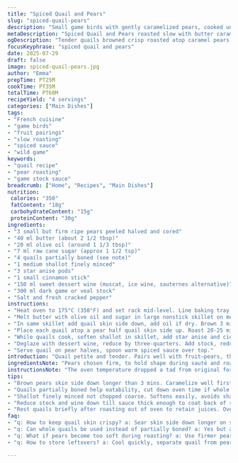 ```yaml
---
title: "Spiced Quail and Pears"
slug: "spiced-quail-pears"
description: "Small game birds with gently caramelized pears, cooked under a crust of spices and slow-roasted. Sweet pears softened by butter and olive oil, punctuated by cinnamon and star anise. Quails browned on the skin side, then baked atop the pears for a melding of flavors. Sauce reduced from late harvest wine and rich game stock, made aromatic with softened shallots and warm spices, finished with a hint of butter if preferred."
metaDescription: "Spiced Quail and Pears roasted slow with butter caramelized pears, star anise and cinnamon glaze made from dessert wine and rich game stock."
ogDescription: "Tender quails browned crisp roasted atop caramel pears. Warm cinnamon, star anise spiced sauce from wine and game stock. Rustic French-inspired plate."
focusKeyphrase: "spiced quail and pears"
date: 2025-07-29
draft: false
image: spiced-quail-pears.jpg
author: "Emma"
prepTime: PT25M
cookTime: PT35M
totalTime: PT60M
recipeYield: "4 servings"
categories: ["Main Dishes"]
tags:
- "French cuisine"
- "game birds"
- "fruit pairings"
- "slow roasting"
- "spiced sauce"
- "wild game"
keywords:
- "quail recipe"
- "pear roasting"
- "game stock sauce"
breadcrumb: ["Home", "Recipes", "Main Dishes"]
nutrition: 
 calories: "350"
 fatContent: "18g"
 carbohydrateContent: "15g"
 proteinContent: "30g"
ingredients:
- "3 small but firm ripe pears peeled halved and cored"
- "40 ml butter (about 2 1/2 tbsp)"
- "20 ml olive oil (around 1 1/3 tbsp)"
- "7 ml raw cane sugar (approx 1 1/2 tsp)"
- "4 quails partially boned (see note)"
- "1 medium shallot finely minced"
- "3 star anise pods"
- "1 small cinnamon stick"
- "150 ml sweet dessert wine (muscat, ice wine, sauternes alternative)"
- "300 ml dark game or veal stock"
- "Salt and fresh cracked pepper"
instructions:
- "Heat oven to 175°C (350°F) and set rack mid-level. Line baking tray with foil."
- "Melt butter with olive oil and sugar in large nonstick skillet on medium-high. Add pears flat side down. Brown about 3 mins each side. Remove to tray skin side down."
- "In same skillet add quail skin side down, add oil if dry. Brown 3 mins. Salt and pepper. Flip and cook one more min."
- "Place each quail atop a pear half quail skin side up. Roast 20-25 mins until quail cooked through, juices run clear."
- "While quails cook, soften shallot in skillet, add star anise and cinnamon stick, salt and pepper."
- "Deglaze with dessert wine, reduce by three-quarters. Add stock, reduce by half to a glaze thickness. Optionally whisk in a knob of butter. Adjust seasoning to taste."
- "Serve quail on pear halves, spoon warm spiced sauce over top."
introduction: "Quail petite and tender. Pairs well with fruit—pears, the subtle sweetness with a buttery caramel touch. Peel, halve, core those pears. Pan-sizzle them in a mix of butter and olive oil, sugar lending caramel notes. Skin of the quail crisped then baked slow nearby these fruit beds. The kitchen fills with warm cinnamon, sharp star anise. Wine deglazes—the sweetness balanced by umami-rich game stock. The sauce thickens to coat. Pungent shallot, fragrant spices. The dish built layering tastes, textures that mix and mingle. Comfort meets elegance. The cooking time shifted to get quail tender without overcooking. Pears softened but intact. This isn’t delicate, but nuanced. The game, the fruit, the warm spice notes. Bright yet cozy. Easy to assemble. A plate that invites slow eating, noticing difference—sweet, savory, woody. Rustic and refined."
ingredientsNote: "Pears chosen firm, to hold shape during sauté and roasting. Smaller sized preferred to balance quail portion. The butter amount increased slightly for lush caramelization; olive oil cut to maintain a light pan feel. Raw sugar preferred, deeper flavor and softer caramel. Quail partially boned for ease eating, but can be left intact if preferred—adjust cooking time accordingly. Shallot substituted for smaller onion to keep brightness gentle. Star anise pods increased to three to sharpen spice aroma contrasted by a smaller cinnamon stick, balance of heat and fragrance. Dessert wine volume in sauce bumped to build richer glaze while thicker game stock reduced slightly, for more punch and coating power. Salt and pepper measured more intuitively—taste as you go. Butter knob optional at finish for sauce gloss and smoothness."
instructionsNote: "The oven temperature dropped a tad from original for slower even cooking of bird and pears simultaneously. Pears browned a bit longer per side, to deepen caramelization and color before oven. Quail browning time extended initially for crisp skin and caramel flavor over stovetop heat. Resting briefly out of oven preserves heat and juices within. Sauce made while quail roasts, minimizing downtime. Deglazing step lengthened to concentrate aromatic wine sugars before adding stock for full reduction impact. Butter added at end optional; produces a velvety shine and rounds acidity if desired. Salt and pepper crucial—adjust through cooking stages. Use same pan to keep flavors building, no washing in between. Serve piping hot, with care to keep gears moving efficiently during roasting. Overall timing flexibility plus-minus 5 minutes per step due to bird size variability, range adjusted accordingly."
tips:
- "Brown pears skin side down longer than 3 mins. Caramelize well first. Use firm pears only to avoid mush. Butter must melt with olive oil and raw cane sugar stirred till bubbles appear. Keep heat medium-high but watch carefully. Pans differ. If skillet dry add more oil, quail skin crisps best with enough fat layer beneath."
- "Quails partially boned help eatability, cut down oven time if whole. Skin side down on stove to crisp fully but avoid burning. Flip just 1 additional minute. Work quickly moving birds to pears on foil-lined tray. Pears hold shape after butter bath but stay firm if not overbaked. Oven temp at 175 Celsius slows roasting to keep juiciness inside bird and pears intact."
- "Shallot finely minced not chopped coarse. Softens easily, avoids sharp bites in sauce. Star anise pods should be 3 minimum to amp spice aroma. Cinnamon stick small to keep warm spice balance without overpowering. Deglazing with dessert wine done slowly, reduce lot before adding stock. Volume of wine key here, rich sugar concentrates."
- "Reduce stock and wine down till sauce thick enough to coat back of spoon or bird skin. Stir occasionally. Can whisk knob of butter end for shine and to round edges but optional. Salt and pepper season in stages. Taste as you go. Sauce usually gains flavor depth during reduction. Using same pan after browning keeps layers of flavor intact, no washing."
- "Rest quails briefly after roasting out of oven to retain juices. Oven rack middle level helps even heat circulation for pears and birds. Pear halves provide stable base but handle delicately. Serve immediately with warm sauce. Keeping quail skin crisp depends on quick transfer and plating. Sauce warmed but not boiling keeps spices vivid. Timing flexible. Watch birds closely; size varies."
faq:
- "q: How to keep quail skin crispy? a: Sear skin side down longer on stove first. Avoid overcrowding pan. Use enough fat under bird. Oven temp moderate, prevents steam buildup. Rest bird briefly off heat after roasting. Handle gently when plating. Crispy retention depends on fast plating and warm sauce not poured too hot."
- "q: Can whole quails be used instead of partially boned? a: Yes but adjust cooking time. Whole quail takes longer to roast through evenly. You might need 5 to 10 more minutes depending on size. Bone-in slows heat penetration. Keep checking juices run clear. Skin still needs crisp searing first to avoid rubbery texture later."
- "q: What if pears become too soft during roasting? a: Use firmer pears. Peeling critical to prevent dry texture outside. Also don’t overcook on stove before baking. Three minutes each side max browning. Oven temp lowered from original to slow roast. Pears soften but should not collapse totally or turn mushy. Timing and fruit choice crucial."
- "q: How to store leftovers? a: Cool quickly, separate quail from pears if possible. Both can refrigerate up to 2 days wrapped tight. Reheat gently, avoid microwave if you want to keep pear texture and skin crispiness. Sauce kept separately to warm on stove low. Freezing quail with soft pears not recommended; texture will degrade."

---
```

